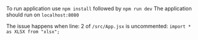 To run application use `npm install` followed by `npm run dev`
The application should run on `localhost:8080`

The issue happens when line: 2 of `/src/App.jsx` is uncommented:
`import * as XLSX from "xlsx";`

